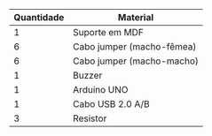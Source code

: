 | Quantidade | Material                        |
|------------|---------------------------------|
| 1          | Suporte em MDF                  |
| 6          | Cabo jumper (macho-fêmea)       |
| 6          | Cabo jumper (macho-macho)       |
| 1          | Buzzer                          |
| 1          | Arduino UNO                     |
| 1          | Cabo USB 2.0 A/B                |
| 3          | Resistor                        |
